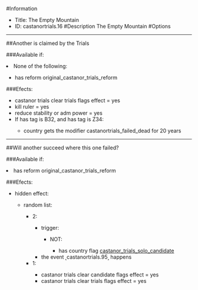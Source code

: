 #Information
 - Title: The Empty Mountain
 - ID: castanortrials.16
#Description
The Empty Mountain
#Options

___
##Another is claimed by the Trials

###Available if:
<li>None of the following:</li><ul><li>has reform original_castanor_trials_reform</li></ul>

###Efects:<ul><li>castanor trials clear trials flags effect = yes</li><li>kill ruler = yes</li><li>reduce stability or adm power = yes</li><li>If has tag is B32, and has tag is Z34:</li><ul><li>country gets the modifier castanortrials_failed_dead for 20 years</li></ul></ul>

___
##Will another succeed where this one failed?

###Available if:
<li>has reform original_castanor_trials_reform</li>

###Efects:<ul><li>hidden effect:</li><ul><li>random list:</li><ul><li>2:</li><ul><li>trigger:</li><ul><li>NOT:</li><ul><li>has country flag [castanor_trials_solo_candidate](../flags/castanor_trials_solo_candidate.md)</li></ul></ul><li>the event ˻castanortrials.95˼ happens</li></ul><li>1:</li><ul><li>castanor trials clear candidate flags effect = yes</li><li>castanor trials clear trials flags effect = yes</li></ul></ul></ul></ul>

